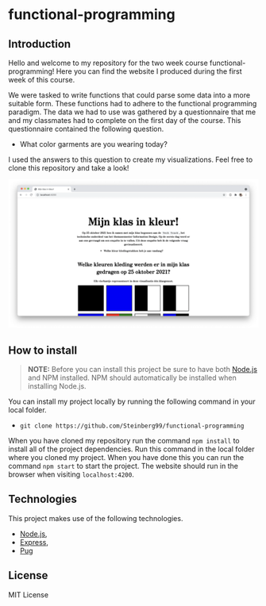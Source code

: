 # functional-programming

## Introduction

Hello and welcome to my repository for the two week course functional-programming! Here you can find the website I produced during the first week of this course.

We were tasked to write functions that could parse some data into a more suitable form. These functions had to adhere to the functional programming paradigm. The data we had to use was gathered by a questionnaire that me and my classmates had to complete on the first day of the course. This questionnaire contained the following question.

- What color garments are you wearing today?

I used the answers to this question to create my visualizations. Feel free to clone this repository and take a look!

![Homescreen](./images/home.png)

## How to install

> **NOTE:** Before you can install this project be sure to have both [Node.js](https://nodejs.org/en/download/) and NPM installed. NPM should automatically be installed when installing Node.js.

You can install my project locally by running the following command in your local folder.

- `git clone https://github.com/Steinberg99/functional-programming`

When you have cloned my repository run the command `npm install` to install all of the project dependencies. Run this command in the local folder where you cloned my project. When you have done this you can run the command `npm start` to start the project. The website should run in the browser when visiting `localhost:4200`.

## Technologies

This project makes use of the following technologies.

- [Node.js](https://nodejs.org/en/download/),
- [Express](https://expressjs.com/),
- [Pug](https://pugjs.org/api/getting-started.html)

## License

MIT License
